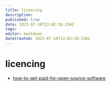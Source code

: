 ```yaml
---
title: licencing
description: 
published: true
date: 2023-07-16T13:02:10.234Z
tags: 
editor: markdown
dateCreated: 2023-07-16T13:02:10.234Z
---
```


# licencing

* [how-to-get-paid-for-open-source-software](https://keygen.sh/blog/how-to-get-paid-for-open-source-software/)
